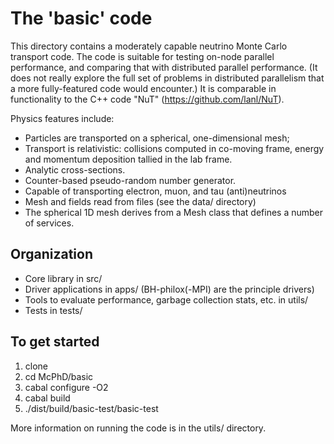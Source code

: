The 'basic' code
================
This directory contains a moderately capable neutrino Monte Carlo transport code. The code is suitable for testing on-node parallel performance, and comparing that with distributed parallel performance. (It does not really explore the full set of problems in distributed parallelism that a more fully-featured code would encounter.) It is comparable in functionality to the C++ code "NuT" (https://github.com/lanl/NuT).

Physics features include:
* Particles are transported on a spherical, one-dimensional mesh;
* Transport is relativistic: collisions computed in co-moving frame, energy and momentum deposition tallied in the lab frame.
* Analytic cross-sections.
* Counter-based pseudo-random number generator.
* Capable of transporting electron, muon, and tau (anti)neutrinos
* Mesh and fields read from files (see the data/ directory)
* The spherical 1D mesh derives from a Mesh class that defines a number of services.

Organization
------------
* Core library in src/
* Driver applications in apps/ (BH-philox(-MPI) are the principle drivers)
* Tools to evaluate performance, garbage collection stats, etc. in utils/
* Tests in tests/

To get started
--------------

1. clone
2. cd McPhD/basic
3. cabal configure -O2
4. cabal build
5. ./dist/build/basic-test/basic-test

More information on running the code is in the utils/ directory.
